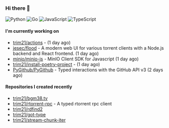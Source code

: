 ### Hi there 👋

![Python](https://img.shields.io/badge/python-3670A0?style=for-the-badge&logo=python&logoColor=ffdd54)
![Go](https://img.shields.io/badge/go-%2300ADD8.svg?style=for-the-badge&logo=go&logoColor=white)
![JavaScript](https://img.shields.io/badge/javascript-%23323330.svg?style=for-the-badge&logo=javascript&logoColor=%23F7DF1E)
![TypeScript](https://img.shields.io/badge/typescript-%23007ACC.svg?style=for-the-badge&logo=typescript&logoColor=white)

#### I'm currently working on

- [trim21/actions](https://github.com/trim21/actions) -  (1 day ago)
- [jesec/flood](https://github.com/jesec/flood) - A modern web UI for various torrent clients with a Node.js backend and React frontend. (1 day ago)
- [minio/minio-js](https://github.com/minio/minio-js) - MinIO Client SDK for Javascript (1 day ago)
- [trim21/install-poetry-project](https://github.com/trim21/install-poetry-project) -  (1 day ago)
- [PyGithub/PyGithub](https://github.com/PyGithub/PyGithub) - Typed interactions with the GitHub API v3 (2 days ago)

#### Repositories I created recently

- [trim21/bgm38.tv](https://github.com/trim21/bgm38.tv)
- [trim21/rtorrent-rpc](https://github.com/trim21/rtorrent-rpc) - A typed rtorrent rpc client
- [trim21/rdfind2](https://github.com/trim21/rdfind2)
- [trim21/got-type](https://github.com/trim21/got-type)
- [trim21/stream-chunk-iter](https://github.com/trim21/stream-chunk-iter)
